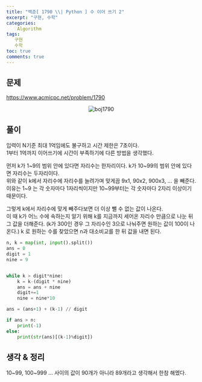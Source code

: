 ```yaml
---
title: "백준[ 1790 \\| Python ] 수 이어 쓰기 2"
excerpt: "구현, 수학"
categories:
    Algorithm
tags:
   구현
   수학
toc: true
comments: true
---
```

## 문제
<https://www.acmicpc.net/problem/1790>
<p align = "center"><img alt = "boj1790" src = "../../assets/images/boj/1790.png"></p>

## 풀이
입력이 N기준 최대 1억임에도 불구하고 시간 제한은 7초이다.  
1부터 1억까지 이어쓰기에 시간이 부족하기에 다른 방법을 생각했다.  

먼저 k가 1~9의 범위 안에 있다면 자리수는 한자리이다.
k가 10~99의 범위 안에 있다면 자리수는 두자리이다.  
위와 같이 k에서 자리수에 자리수를 늘려가며 맞게끔 9x1, 90x2, 900x3, ... 을 빼준다.  
이유는 1~9 는 각 숫자마다 1자리씩이지만 10~99부터는 각 숫자마다 2자리 이상이기 때문이다.  
  
그렇게 k에서 자리수에 맞게 빼주다보면 더 이상 뺄 수 없는 값이 나온다.  
이 때 k가 어느 수에 속하는지 알기 위해 k를 지금까지 세어온 자리수 만큼으로 나눈 뒤  
그 값을 더해준다.  (k가 300인 경우 그 자리수인 3으로 나눠주면 원하는 값이 100이 나온다.)
k 로 원하는 수를 찾았으면 n과 대소비교를 한 뒤 값을 내면 된다.

```python  
n, k = map(int, input().split())
ans = 0
digit = 1
nine = 9


while k > digit*nine:
    k = k-(digit * nine)
    ans = ans + nine
    digit+=1
    nine = nine*10

ans = (ans+1) + (k-1) // digit

if ans > n:
    print(-1)
else:
    print(str(ans)[(k-1)%digit])
```  

## 생각 & 정리  
10~99, 100~999 ... 사이의 값이 90개가 아니라 89개라고 생각해서 한참 해멨다.  
